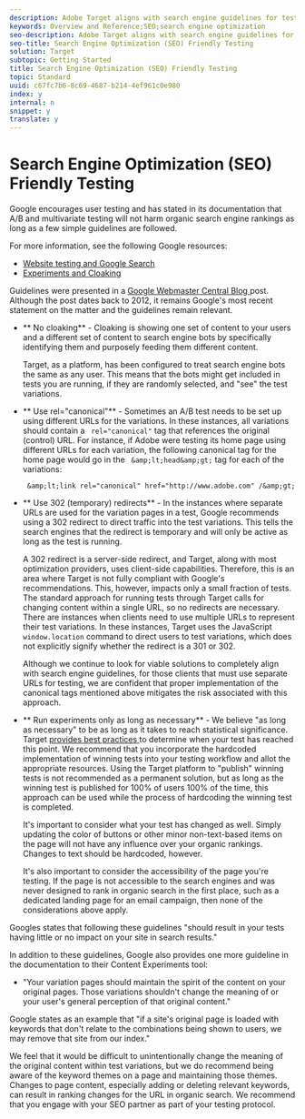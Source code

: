 ```yaml
---
description: Adobe Target aligns with search engine guidelines for testing.
keywords: Overview and Reference;SEO;search engine optimization
seo-description: Adobe Target aligns with search engine guidelines for testing.
seo-title: Search Engine Optimization (SEO) Friendly Testing
solution: Target
subtopic: Getting Started
title: Search Engine Optimization (SEO) Friendly Testing
topic: Standard
uuid: c67fc7b6-8c69-4687-b214-4ef961c0e980
index: y
internal: n
snippet: y
translate: y
---
```


# Search Engine Optimization (SEO) Friendly Testing

Google encourages user testing and has stated in its documentation that A/B and multivariate testing will not harm organic search engine rankings as long as a few simple guidelines are followed. 

For more information, see the following Google resources: 


* [ Website testing and Google Search ](https://webmasters.googleblog.com/2012/08/website-testing-google-search.html)
* [ Experiments and Cloaking ](https://support.google.com/analytics/answer/2576845?hl=en&ref_topic=1745207)


Guidelines were presented in a [ Google Webmaster Central Blog ](https://webmasters.googleblog.com/2012/08/website-testing-google-search.html) post. Although the post dates back to 2012, it remains Google's most recent statement on the matter and the guidelines remain relevant. 

* ** No cloaking** - Cloaking is showing one set of content to your users and a different set of content to search engine bots by specifically identifying them and purposely feeding them different content. 

  Target, as a platform, has been configured to treat search engine bots the same as any user. This means that the bots might get included in tests you are running, if they are randomly selected, and "see" the test variations. 

* ** Use rel="canonical"** - Sometimes an A/B test needs to be set up using different URLs for the variations. In these instances, all variations should contain a ` rel="canonical"` tag that references the original (control) URL. For instance, if Adobe were testing its home page using different URLs for each variation, the following canonical tag for the home page would go in the ` &amp;lt;head&amp;gt;` tag for each of the variations: 

  ` &amp;lt;link rel="canonical" href="http://www.adobe.com" /&amp;gt;` 

* ** Use 302 (temporary) redirects** - In the instances where separate URLs are used for the variation pages in a test, Google recommends using a 302 redirect to direct traffic into the test variations. This tells the search engines that the redirect is temporary and will only be active as long as the test is running. 

  A 302 redirect is a server-side redirect, and Target, along with most optimization providers, uses client-side capabilities. Therefore, this is an area where Target is not fully compliant with Google's recommendations. This, however, impacts only a small fraction of tests. The standard approach for running tests through Target calls for changing content within a single URL, so no redirects are necessary. There are instances when clients need to use multiple URLs to represent their test variations. In these instances, Target uses the JavaScript ` window.location` command to direct users to test variations, which does not explicitly signify whether the redirect is a 301 or 302. 

  Although we continue to look for viable solutions to completely align with search engine guidelines, for those clients that must use separate URLs for testing, we are confident that proper implementation of the canonical tags mentioned above mitigates the risk associated with this approach. 

* ** Run experiments only as long as necessary** - We believe "as long as necessary" to be as long as it takes to reach statistical significance. Target [ provides best practices ](https://docs.adobe.com/content/target-microsite/testcalculator.html) to determine when your test has reached this point. We recommend that you incorporate the hardcoded implementation of winning tests into your testing workflow and allot the appropriate resources. Using the Target platform to "publish" winning tests is not recommended as a permanent solution, but as long as the winning test is published for 100% of users 100% of the time, this approach can be used while the process of hardcoding the winning test is completed. 

  It's important to consider what your test has changed as well. Simply updating the color of buttons or other minor non-text-based items on the page will not have any influence over your organic rankings. Changes to text should be hardcoded, however. 

  It's also important to consider the accessibility of the page you're testing. If the page is not accessible to the search engines and was never designed to rank in organic search in the first place, such as a dedicated landing page for an email campaign, then none of the considerations above apply. 

Googles states that following these guidelines "should result in your tests having little or no impact on your site in search results." 

In addition to these guidelines, Google also provides one more guideline in the documentation to their Content Experiments tool: 


* "Your variation pages should maintain the spirit of the content on your original pages. Those variations shouldn't change the meaning of or your user's general perception of that original content." 



Google states as an example that "if a site's original page is loaded with keywords that don't relate to the combinations being shown to users, we may remove that site from our index." 

We feel that it would be difficult to unintentionally change the meaning of the original content within test variations, but we do recommend being aware of the keyword themes on a page and maintaining those themes. Changes to page content, especially adding or deleting relevant keywords, can result in ranking changes for the URL in organic search. We recommend that you engage with your SEO partner as part of your testing protocol. 
